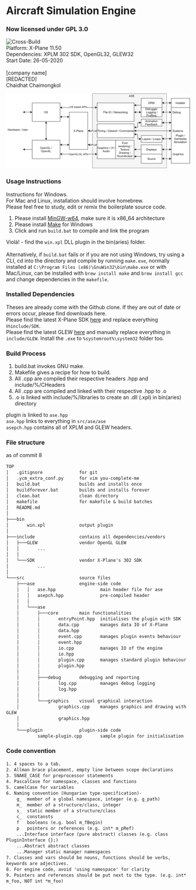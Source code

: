 # Aircraft Simulation Engine
### Now licensed under GPL 3.0
![Cross-Build](https://github.com/Chai112/ase/workflows/Cross-Build/badge.svg?event=push)\
Platform: X-Plane 11.50\
Dependencies: XPLM 302 SDK, OpenGL32, GLEW32\
Start Date: 26-05-2020\
\
[company name]\
[REDACTED]\
Chaidhat Chaimongkol

![](https://github.com/Chai112/ase/blob/master/ASE-flow-1.png)

### Usage Instructions
Instructions for Windows.\
For Mac and Linux, installation should involve homebrew.\
Please feel free to study, edit or remix the boilerplate source code.
1. Please install [MinGW-w64](https://sourceforge.net/projects/mingw-w64/), make sure it is x86_64 architecture
2. Please install [Make](http://gnuwin32.sourceforge.net/downlinks/make.php) for Windows
3. Click and run `build.bat` to compile and link the program

Violá! - find the `win.xpl` DLL plugin in the bin(aries) folder.\
\
Alternatively, if `build.bat` fails or if you are not using Windows, try using a CLI, cd into the directory and compile by running `make.exe`, normally installed at `C:\Program Files (x86)\GnuWin32\bin\make.exe` or with Mac/Linux, can be installed with `brew install make` and `brew install gcc` and change dependencies in the `makefile`.

### Installed Dependencies
Theses are already come with the Github clone. If they are out of date or errors occur, please find downloads here.\
Please find the latest X-Plane SDK [here](https://developer.x-plane.com/sdk/plugin-sdk-downloads/) and replace everything in`include/SDK`.\
Please find the latest GLEW [here](http://glew.sourceforge.net/install.html) and manually replace everything in `include/GLEW`. Install the `.exe` to `%systemroot%\system32` folder too.

### Build Process
1. build.bat invokes GNU make.
2. Makefile gives a recipe for how to build.
3. All .cpp are compiled their respective headers .hpp and include/%/CHeaders
4. All .cpp are compiled and linked with their respective .hpp to .o
5. .o is linked with include/%/libraries to create an .dll (.xpl) in bin(aries) directory

plugin is linked to `ase.hpp`\
`ase.hpp` links to everything in `src/ase/ase`\
`asepch.hpp` contains all of XPLM and GLEW headers.

### File structure
as of commit 8
```
TOP
│   .gitignore              for git
│   .ycm_extra_conf.py      for vim you-complete-me
│   build.bat               builds and installs once
│   buildforever.bat        builds and installs forever
│   clean.bat               clean directory
│   makefile                for makefile & build batches
│   README.md 
│
├───bin
│       win.xpl             output plugin
│
├───include                 contains all dependencies/vendors
│   ├───GLEW                vendor OpenGL GLEW
│   │       ...
│   │
│   └───SDK                 vendor X-Plane's 302 SDK
│           ...
│
└───src                     source files
    ├───ase                 engine-side code
    │   │   ase.hpp                 main header file for ase
    │   │   asepch.hpp              pre-compiled header
    │   │
    │   └───ase
    │       ├───core        main functionalities
    │       │       entryPoint.hpp  initialises the plugin with SDK
    │       │       data.cpp        manages data IO of X-Plane
    │       │       data.hpp        
    │       │       event.cpp       manages plugin events behaviour
    │       │       event.hpp        
    │       │       io.cpp          manages IO of the engine
    │       │       io.hpp        
    │       │       plugin.cpp      manages standard plugin behaviour
    │       │       plugin.hpp
    │       │
    │       ├───debug       debugging and reporting
    │       │       log.cpp         manages debug logging
    │       │       log.hpp    
    │       │
    │       └───graphics    visual graphical interaction
    │               graphics.cpp    manages graphics and drawing with GLEW
    │               graphics.hpp    
    │
    └───plugin              plugin-side code
            sample-plugin.cpp       sample plugin for initialisation
```

### Code convention
```
1. 4 spaces to a tab.
2. Allman brace placement, empty line between scope declarations
3. SNAKE_CASE for preprocessor statements
4. PascalCase for namespace, classes and functions
5. camelCase for variables
6. Naming convention (Hungarian type-specification)-
    g_  member of a global namespace, integer (e.g. g_path)
    m_  member of a structure/class, integer
    s_  static member of a structure/class
    c_  constansts
    f   booleans (e.g. bool m_fBegin)
    p   pointers or references (e.g. int* m_pRef)
    ...Interface interface (pure abstract) classes (e.g. class PluginInterface {};)
    ...Abstract abstract classes
    ...Manager static manager namespaces
7. Classes and vars should be nouns, functions should be verbs, keywords are adjectives.
8. For engine code, avoid 'using namespace' for clarity
9. Pointers and references should be put next to the type. (e.g. int* m_foo, NOT int *m_foo)
```

